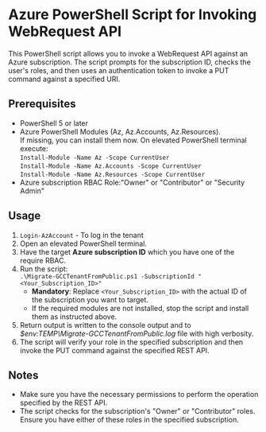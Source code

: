 # Azure PowerShell Script for Invoking WebRequest API

This PowerShell script allows you to invoke a WebRequest API against an Azure subscription. The script prompts for the subscription ID, checks the user's roles, and then uses an authentication token to invoke a PUT command against a specified URI.

## Prerequisites

- PowerShell 5 or later
- Azure PowerShell Modules (Az, Az.Accounts, Az.Resources).  
  If missing, you can install them now. On elevated PowerShell terminal execute:  
  `Install-Module -Name Az -Scope CurrentUser`  
  `Install-Module -Name Az.Accounts -Scope CurrentUser`  
  `Install-Module -Name Az.Resources -Scope CurrentUser`  
 - Azure subscription RBAC Role:"Owner" or "Contributor" or "Security Admin"
 

## Usage
1. `Login-AzAccount` - To log in the tenant 
2. Open an elevated PowerShell terminal.
3. Have the target **Azure subscription ID** which you have one of the require RBAC. 
4. Run the script:  
`.\Migrate-GCCTenantFromPublic.ps1 -SubscriptionId "<Your_Subscription_ID>"`
   - **Mandatory**: Replace `<Your_Subscription_ID>` with the actual ID of the subscription you want to target.   
   - If the required modules are not installed, stop the script and install them as instructed above.
5. Return output is written to the console output and to *$env:TEMP\Migrate-GCCTenantFromPublic.log* file with high verbosity.
6. The script will verify your role in the specified subscription and then invoke the PUT command against the specified REST API.



## Notes

- Make sure you have the necessary permissions to perform the operation specified by the REST API.
- The script checks for the subscription's "Owner" or "Contributor" roles. Ensure you have either of these roles in the specified subscription.


